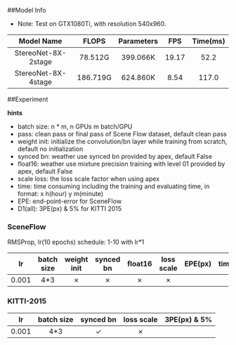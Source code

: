 ##Model Info

* Note: Test on GTX1080Ti, with resolution 540x960.

|    Model Name         |   FLOPS   | Parameters | FPS  | Time(ms) |
|:---------------------:|:---------:|:----------:|:----:|:--------:|
| StereoNet-8X-2stage   | 78.512G   |  399.066K  | 19.17|  52.2    |
| StereoNet-8X-4stage   | 186.719G  |  624.860K  |  8.54|  117.0   |



##Experiment


**hints**

* batch size: n * m, n GPUs m batch/GPU
* pass: clean pass or final pass of Scene Flow dataset, default clean pass
* weight init: initialize the convolution/bn layer while training from scratch, default no initialization
* synced bn: weather use synced bn provided by apex, default False
* float16: weather use mixture precision training with level 01 provided by apex, default False
* scale loss: the loss scale factor when using apex
* time: time consuming including the training and evaluating time, in format: x h(hour) y m(minute)
* EPE: end-point-error for SceneFlow
* D1(all): 3PE(px) & 5% for KITTI 2015


### SceneFlow

RMSProp, lr(10 epochs) schedule: 1-10 with lr\*1



|  lr   |batch size |weight init| synced bn | float16   |loss scale | EPE(px)| time  |
|:-----:|:---------:|:---------:|:---------:|:---------:|:---------:|:------:|:-----:|
| 0.001 | 4*3       | ✗         |  ✗        | ✗         | ✗         | 


### KITTI-2015

|  lr   |batch size | synced bn |loss scale | 3PE(px) & 5% | 
|:-----:|:---------:|:---------:|:---------:|:------------:|
| 0.001 | 4*3       |  ✓        | ✗         | 
